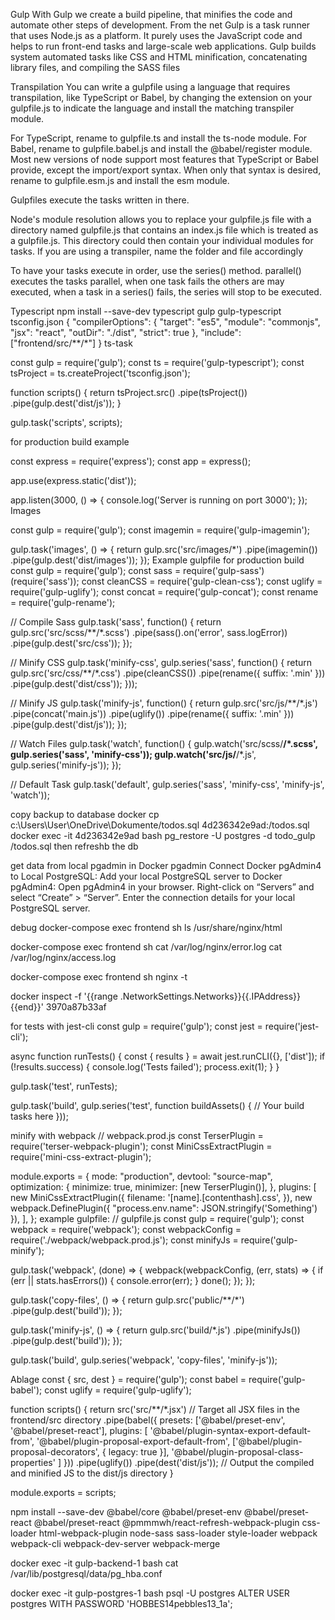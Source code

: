 Gulp
With Gulp we create a build pipeline, that minifies the code and automate other steps of development.
From the net
Gulp is a task runner that uses Node.js as a platform. It purely uses the JavaScript code and helps to run front-end tasks and large-scale web applications. Gulp builds system automated tasks like CSS and HTML minification, concatenating library files, and compiling the SASS files

Transpilation
You can write a gulpfile using a language that requires transpilation, like TypeScript or Babel, by changing the extension on your gulpfile.js to indicate the language and install the matching transpiler module.

For TypeScript, rename to gulpfile.ts and install the ts-node module.
For Babel, rename to gulpfile.babel.js and install the @babel/register module.
Most new versions of node support most features that TypeScript or Babel provide, except the import/export syntax. When only that syntax is desired, rename to gulpfile.esm.js and install the esm module.

Gulpfiles execute the tasks written in there.

Node's module resolution allows you to replace your gulpfile.js file with a directory named gulpfile.js that contains an index.js file which is treated as a gulpfile.js. This directory could then contain your individual modules for tasks. If you are using a transpiler, name the folder and file accordingly

To have your tasks execute in order, use the series() method.
parallel() executes the tasks parallel, when one task fails the others are may executed, when a task in a series() fails, the series will stop to be executed.

Typescript
npm install --save-dev typescript gulp gulp-typescript
tsconfig.json
{
  "compilerOptions": {
    "target": "es5",
    "module": "commonjs",
    "jsx": "react",
    "outDir": "./dist",
    "strict": true
  },
  "include": ["frontend/src/**/*"]
}
ts-task

const gulp = require('gulp');
const ts = require('gulp-typescript');
const tsProject = ts.createProject('tsconfig.json');

function scripts() {
  return tsProject.src()
    .pipe(tsProject())
    .pipe(gulp.dest('dist/js'));
}

gulp.task('scripts', scripts);

for production build example

const express = require('express');
const app = express();

app.use(express.static('dist'));

app.listen(3000, () => {
  console.log('Server is running on port 3000');
});
Images

const gulp = require('gulp');
const imagemin = require('gulp-imagemin');

gulp.task('images', () => {
  return gulp.src('src/images/*')
    .pipe(imagemin())
    .pipe(gulp.dest('dist/images'));
});
Example gulpfile for production build
const gulp = require('gulp');
const sass = require('gulp-sass')(require('sass'));
const cleanCSS = require('gulp-clean-css');
const uglify = require('gulp-uglify');
const concat = require('gulp-concat');
const rename = require('gulp-rename');

// Compile Sass
gulp.task('sass', function() {
  return gulp.src('src/scss/**/*.scss')
    .pipe(sass().on('error', sass.logError))
    .pipe(gulp.dest('src/css'));
});

// Minify CSS
gulp.task('minify-css', gulp.series('sass', function() {
  return gulp.src('src/css/**/*.css')
    .pipe(cleanCSS())
    .pipe(rename({ suffix: '.min' }))
    .pipe(gulp.dest('dist/css'));
}));

// Minify JS
gulp.task('minify-js', function() {
  return gulp.src('src/js/**/*.js')
    .pipe(concat('main.js'))
    .pipe(uglify())
    .pipe(rename({ suffix: '.min' }))
    .pipe(gulp.dest('dist/js'));
});

// Watch Files
gulp.task('watch', function() {
  gulp.watch('src/scss/**/*.scss', gulp.series('sass', 'minify-css'));
  gulp.watch('src/js/**/*.js', gulp.series('minify-js'));
});

// Default Task
gulp.task('default', gulp.series('sass', 'minify-css', 'minify-js', 'watch'));

copy backup to database
docker cp c:\Users\User\OneDrive\Dokumente/todos.sql 4d236342e9ad:/todos.sql
docker exec -it 4d236342e9ad bash
pg_restore -U postgres -d todo_gulp /todos.sql
then refreshb the db

get data from local pgadmin in Docker pgadmin
Connect Docker pgAdmin4 to Local PostgreSQL:
Add your local PostgreSQL server to Docker pgAdmin4:
Open pgAdmin4 in your browser.
Right-click on “Servers” and select “Create” > “Server”.
Enter the connection details for your local PostgreSQL server.

debug
docker-compose exec frontend sh
ls /usr/share/nginx/html

docker-compose exec frontend sh
cat /var/log/nginx/error.log
cat /var/log/nginx/access.log

docker-compose exec frontend sh
nginx -t

docker inspect -f '{{range .NetworkSettings.Networks}}{{.IPAddress}}{{end}}' 3970a87b33af

for tests with jest-cli
const gulp = require('gulp');
const jest = require('jest-cli');

async function runTests() {
  const { results } = await jest.runCLI({}, ['dist']);
  if (!results.success) {
    console.log('Tests failed');
    process.exit(1);
  }
}

gulp.task('test', runTests);

gulp.task('build', gulp.series('test', function buildAssets() {
  // Your build tasks here
}));

minify with webpack
// webpack.prod.js
const TerserPlugin = require('terser-webpack-plugin');
const MiniCssExtractPlugin = require('mini-css-extract-plugin');

module.exports = {
    mode: "production",
    devtool: "source-map",
    optimization: {
        minimize: true,
        minimizer: [new TerserPlugin()],
    },
    plugins: [
        new MiniCssExtractPlugin({
            filename: '[name].[contenthash].css',
        }),
        new webpack.DefinePlugin({
            "process.env.name": JSON.stringify('Something')
        }),
    ],
};
example gulpfile:
// gulpfile.js
const gulp = require('gulp');
const webpack = require('webpack');
const webpackConfig = require('./webpack/webpack.prod.js');
const minifyJs = require('gulp-minify');

gulp.task('webpack', (done) => {
    webpack(webpackConfig, (err, stats) => {
        if (err || stats.hasErrors()) {
            console.error(err);
        }
        done();
    });
});

gulp.task('copy-files', () => {
    return gulp.src('public/**/*')
        .pipe(gulp.dest('build'));
});

gulp.task('minify-js', () => {
    return gulp.src('build/*.js')
        .pipe(minifyJs())
        .pipe(gulp.dest('build'));
});

gulp.task('build', gulp.series('webpack', 'copy-files', 'minify-js'));


Ablage
const { src, dest } = require('gulp');
const babel = require('gulp-babel');
const uglify = require('gulp-uglify');

function scripts() {
  return src('src/**/*.jsx') // Target all JSX files in the frontend/src directory
    .pipe(babel({
      presets: ['@babel/preset-env', '@babel/preset-react'],
      plugins: [
        '@babel/plugin-syntax-export-default-from',
        '@babel/plugin-proposal-export-default-from',
        ['@babel/plugin-proposal-decorators', { legacy: true }],
        '@babel/plugin-proposal-class-properties'
      ]
    }))
    .pipe(uglify())
    .pipe(dest('dist/js')); // Output the compiled and minified JS to the dist/js directory
}

module.exports = scripts;

npm install --save-dev @babel/core @babel/preset-env @babel/preset-react @babel/preset-react @pmmmwh/react-refresh-webpack-plugin css-loader html-webpack-plugin node-sass sass-loader style-loader webpack webpack-cli webpack-dev-server webpack-merge


docker exec -it gulp-backend-1 bash
cat /var/lib/postgresql/data/pg_hba.conf

docker exec -it gulp-postgres-1 bash
psql -U postgres
ALTER USER postgres WITH PASSWORD 'HOBBES14pebbles13_1a';



